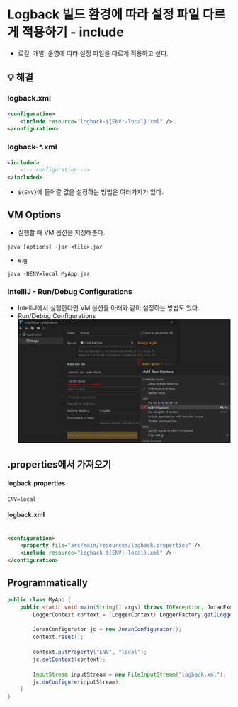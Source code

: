 # Logback 빌드 환경에 따라 설정 파일 다르게 적용하기 - include
- 로컬, 개발, 운영에 따라 설정 파일을 다르게 적용하고 싶다.

## 💡 해결
### logback.xml
```xml
<configuration>
    <include resource="logback-${ENV:-local}.xml" />
</configuration>
```

### logback-*.xml
```xml
<included>
    <!-- configuration -->
</included>
```
- `${ENV}`에 들어갈 값을 설정하는 방법은 여러가지가 있다.

## VM Options
- 실행할 때 VM 옵션을 지정해준다.
```text
java [options] -jar <file>.jar
```
- e.g
```text
java -DENV=local MyApp.jar
```

### IntelliJ - Run/Debug Configurations
- IntelliJ에서 실행한다면 VM 옵션을 아래와 같이 설정하는 방법도 있다.
- Run/Debug Configurations \
![](.%5B20210710%5D_logback_include_images/9a99041c.png)

## .properties에서 가져오기
#### logback.properties
```properties
ENV=local
```
#### logback.xml

```xml

<configuration>
    <property file="src/main/resources/logback.properties" />
    <include resource="logback-${ENV:-local}.xml" />
</configuration>
```

## Programmatically
```java
public class MyApp {
    public static void main(String[] args) throws IOException, JoranException {
    	LoggerContext context = (LoggerContext) LoggerFactory.getILoggerFactory();

    	JoranConfigurator jc = new JoranConfigurator();
    	context.reset();

    	context.putProperty("ENV", "local");
    	jc.setContext(context);

    	InputStream inputStream = new FileInputStream("logback.xml");
    	jc.doConfigure(inputStream);
    }
}
```
